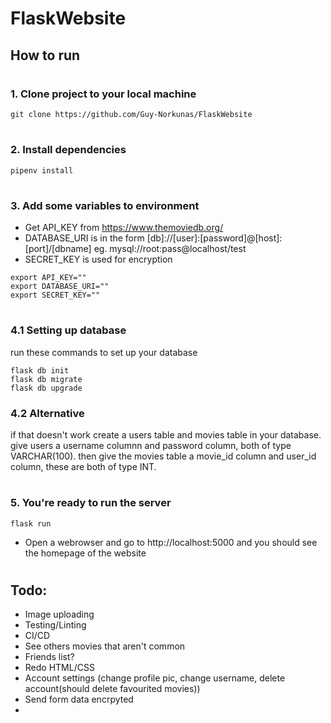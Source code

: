 # FlaskWebsite

## How to run
#
### 1. Clone project to your local machine
```
git clone https://github.com/Guy-Norkunas/FlaskWebsite
```
#
### 2. Install dependencies

```
pipenv install
```
#
### 3. Add some variables to environment

- Get API_KEY from https://www.themoviedb.org/
- DATABASE_URI is in the form [db]://[user]:[password]@[host]:[port]/[dbname] eg. mysql://root:pass@localhost/test
- SECRET_KEY is used for encryption

```
export API_KEY=""
export DATABASE_URI=""
export SECRET_KEY=""
```
#
### 4.1 Setting up database

run these commands to set up your database

```
flask db init
flask db migrate
flask db upgrade
```
### 4.2 Alternative

if that doesn't work create a users table and movies table in your database. give users a username columnn and password column, both of type VARCHAR(100). then give the movies table a movie_id column and user_id column, these are both of type INT.

#
### 5. You're ready to run the server

```
flask run
```

- Open a webrowser and go to http://localhost:5000 and you should see the homepage of the website

#
## Todo:

- Image uploading
- Testing/Linting 
- CI/CD
- See others movies that aren't common
- Friends list?
- Redo HTML/CSS
- Account settings (change profile pic, change username, delete account(should delete favourited movies))
- Send form data encrpyted
- 